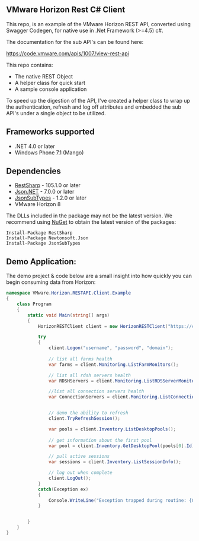 ## VMware Horizon Rest C# Client

This repo, is an example of the VMware Horizon REST API, converted using Swagger Codegen, for native use in .Net Framework (>=4.5) c#. 

The documentation for the sub API's can be found here: 

https://code.vmware.com/apis/1007/view-rest-api

This repo contains:

- The native REST Object
- A helper class for quick start
- A sample console application

To speed up the digestion of the API, I've created a helper class to wrap up the authentication, refresh and log off attributes and embedded the sub API's under a single object to be utilized.


<a name="frameworks-supported"></a>
## Frameworks supported
- .NET 4.0 or later
- Windows Phone 7.1 (Mango)

<a name="dependencies"></a>
## Dependencies
- [RestSharp](https://www.nuget.org/packages/RestSharp) - 105.1.0 or later
- [Json.NET](https://www.nuget.org/packages/Newtonsoft.Json/) - 7.0.0 or later
- [JsonSubTypes](https://www.nuget.org/packages/JsonSubTypes/) - 1.2.0 or later
- VMware Horizon 8

The DLLs included in the package may not be the latest version. We recommend using [NuGet](https://docs.nuget.org/consume/installing-nuget) to obtain the latest version of the packages:
```
Install-Package RestSharp
Install-Package Newtonsoft.Json
Install-Package JsonSubTypes
```


## Demo Application:

The demo project & code below are a small insight into how quickly you can begin consuming data from Horizon:

``` c#
namespace VMware.Horizon.RESTAPI.Client.Example
{
    class Program
    {
        static void Main(string[] args)
        {
            HorizonRESTClient client = new HorizonRESTClient("https://connectionserver.domain.local/rest");

            try
            {
                client.Logon("username", "password", "domain");
                
                // list all farms health
                var farms = client.Monitoring.ListFarmMonitors();

                // list all rdsh servers health
                var RDSHServers = client.Monitoring.ListRDSServerMonitors();

                //list all connection servers health
                var ConnectionServers = client.Monitoring.ListConnectionServerMonitors();


                // demo the ability to refresh
                client.TryRefreshSession();

                var pools = client.Inventory.ListDesktopPools();
                
                // get information about the first pool
                var pool = client.Inventory.GetDesktopPool(pools[0].Id);

                // pull active sessions
                var sessions = client.Inventory.ListSessionInfo();

                // log out when complete
                client.LogOut();
            }
            catch(Exception ex)
            {
                Console.WriteLine("Exception trapped during routine: {0}", ex.ToString());
            }


        }
    }
}
```
